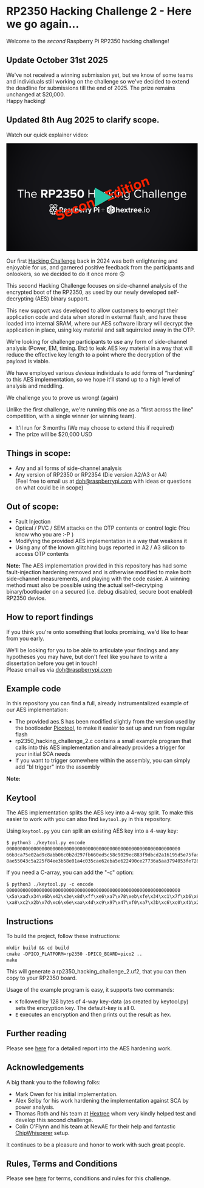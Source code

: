 # RP2350 Hacking Challenge 2 - Here we go again...

Welcome to the *second* Raspberry Pi RP2350 hacking challenge!

## Update October 31st 2025
We've not received a winning submission yet, but we know of some teams and individuals still working on the challenge so we've decided to extend the deadline for submissions till the end of 2025. The prize remains unchanged at $20,000.  
Happy hacking!


## Updated 8th Aug 2025 to clarify scope.

Watch our quick explainer video:

[![](assets/video.png)](https://hextree.io/rp2350-hacking-challenge-2)

Our first [Hacking Challenge](https://github.com/raspberrypi/rp2350_hacking_challenge) back in 2024 was both enlightening and enjoyable for us, and garnered positive feedback from the participants and onlookers, so we decided to do it once more 🙃

This second Hacking Challenge focuses on side-channel analysis of the encrypted boot of the RP2350, as used by our newly developed self-decrypting (AES) binary support.

This new support was developed to allow customers to encrypt their application code and data when stored in external flash, and have these loaded into internal SRAM, where our AES software library will decrypt the application in place, using key material and salt squirreled away in the OTP.

We’re looking for challenge participants to use any form of side-channel analysis (Power, EM, timing. Etc) to leak AES key material in a way that will reduce the effective key length to a point where the decryption of the payload is viable.

We have employed various *devious* individuals to add forms of “hardening” to this AES implementation, so we hope it’ll stand up to a high level of analysis and meddling.

We challenge you to prove us wrong! (again)

Unlike the first challenge, we're running this one as a "first across the line" competition, with a single winner (or winning team).  
- It'll run for 3 months (We may choose to extend this if required)  
- The prize will be $20,000 USD  

## Things in scope:
- Any and all forms of side-channel analysis
- Any version of RP2350 or RP2354 (Die version A2/A3 or A4)  
(Feel free to email us at [doh@raspberrypi.com](mailto:doh@raspberrypi.com) with ideas or questions on what could be in scope)
	
## Out of scope:
- Fault Injection
- Optical / PVC / SEM attacks on the OTP contents or control logic (You know who you are :-P )
- Modifying the provided AES implementation in a way that weakens it
- Using any of the known glitching bugs reported in A2 / A3 silicon to access OTP contents

**Note:** The AES implementation provided in this repository has had some fault-injection hardening removed and is 
otherwise modified to make both side-channel measurements, and playing with the code easier. A winning method must 
also be possible using the actual self-decrytping binary/bootloader on a secured (i.e. debug disabled, 
secure boot enabled) RP2350 device.

## How to report findings
If you think you're onto something that looks promising, we'd like to hear from you early.

We'll be looking for you to be able to articulate your findings and any hypotheses you may have, but don't feel like you have to write a dissertation before you get in touch!  
Please email us via [doh@raspberrypi.com](mailto:doh@raspberrypi.com)

## Example code

In this repository you can find a full, already instrumentalized example of our AES implementation:

- The provided aes.S has been modified slightly from the version used by the bootloader [Picotool](https://github.com/raspberrypi/picotool/blob/develop/enc_bootloader/aes.S), to make it easier to set up and run from regular flash
- rp2350_hacking_challenge_2.c contains a small example program that calls into this AES implementation and already provides a trigger for your initial SCA needs
- If you want to trigger somewhere within the assembly, you can simply add "bl trigger" into the assembly



**Note:**

## Keytool

The AES implementation splits the AES key into a 4-way split. To make this easier to work with you can also find `keytool.py` in this repository.

Using `keytool.py` you can split an existing AES key into a 4-way key:

```
$ python3 ./keytool.py encode 0000000000000000000000000000000000000000000000000000000000000000 
66b3ca75e02ad9c8abb06c0b2d297fb660ed5c58c9029ec883f9dbcd2a16195d5e75fadfd32acb297ca03930f1ff08c6714d3f79eb3a26cdc9ef28f553983141
8ae55043c5a225f84ee3b58e01a4c035cae62eba5e622490ce27736a5aa3794053fe7285c513072124ac2f7bb2415adf1c4bf2d87c7b9c6d3643e43356738a86
```

If you need a C-array, you can add the "-c" option:

```
$ python3 ./keytool.py -c encode 0000000000000000000000000000000000000000000000000000000000000000 
\x5a\xad\x34\x6b\x42\x3e\x8d\xff\xe6\xa7\x78\xeb\xfe\x34\xc1\x7f\xb6\x86\x2f\xb5\xd7\xd7\x7f\x11\xdd\x7f\x84\x8c\xbc\x2e\xd4\x28\x04\x20\xfb\x00\x22\xb2\x8d\xb9\xcb\x6f\xd5\x55\xed\xfd\xa3\xec\x14\x85\x20\x2e\x60\x7a\x59\x46\xca\x91\x3e\x77\xbe\x6e\x47\x1f
\xa8\xc2\x2b\x7d\xc6\x6e\xaa\x4d\xc9\x97\x47\xf0\xa7\x3b\xc6\xc0\x4b\x2e\x5b\xe7\xcd\x4b\x8d\x1f\x36\x0a\x4e\x14\xb0\x6f\x98\xec\xef\xce\x3e\x4b\xed\xfe\x66\x60\x93\xb5\xf2\x67\x91\x85\xaa\x4c\xcd\x24\x0c\x46\xe5\xb0\x6d\x4d\x13\x69\x11\xad\x3b\xfd\x70\xa6
```

## Instructions

To build the project, follow these instructions:

```
mkdir build && cd build
cmake -DPICO_PLATFORM=rp2350 -DPICO_BOARD=pico2 ..
make
```

This will generate a rp2350_hacking_challenge_2.uf2, that you can then copy to your RP2350 board.

Usage of the example program is easy, it supports two commands:

- `K` followed by 128 bytes of 4-way key-data (as created by keytool.py) sets the encryption key. The default-key is all 0.
- `E` executes an encryption and then prints out the result as hex. 

## Further reading
Please see [here](aes_report_monospace.md) for a detailed report into the AES hardening work. 

## Acknowledgements
A big thank you to the following folks:
- Mark Owen for his initial implementation.
- Alex Selby for his work hardening the implementation against SCA by power analysis.
- Thomas Roth and his team at [Hextree](https://www.hextree.io) whom very kindly helped test and develop this second challenge.
- Colin O'Flynn and his team at NewAE for their help and fantastic [ChipWhisperer](https://www.newae.com/chipwhisperer) setup.

It continues to be a pleasure and honor to work with such great people.

## Rules, Terms and Conditions
Please see [here](https://www.raspberrypi.com/rp2350-hacking-challenge-2/) for terms, conditions and rules for this challenge.

